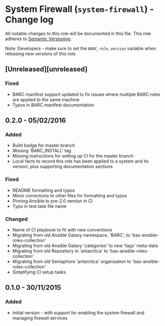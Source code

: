 # System Firewall (`system-firewall`) - Change log

All notable changes to this role will be documented in this file.
This role adheres to [Semantic Versioning](http://semver.org/spec/v2.0.0.html).

Note: Developers - make sure to set the `BARC_role_version` variable when releasing new versions of this role.

## [Unreleased][unreleased]

### Fixed

* BARC manifest support updated to fix issues where multiple BARC roles are applied to the same machine
* Typos in BARC manifest documentation

## 0.2.0 - 05/02/2016

### Added

* Build badge for master branch
* Missing 'BARC_INSTALL' tag
* Missing instructions for setting up CI for the master branch
* Local facts to record this role has been applied to a system and its version, plus supporting documentation sections

### Fixed

* README formatting and typos
* Minor corrections to other files for formatting and typos
* Pinning Ansible to pre-2.0 version in CI
* Typo in test task file name

### Changed

* Name of CI playbook to fit with new conventions
* Migrating from old Ansible Galaxy namespace, 'BARC', to 'bas-ansible-roles-collection'
* Migrating from old Ansible Galaxy 'categories' to new 'tags' meta-data
* Migrating from old Repository in 'antarctica' to 'bas-ansible-roles-collection'
* Migrating from old Semaphore 'antarctica' organisation to 'bas-ansible-roles-collection'
* Simplifying CI setup tasks

## 0.1.0 - 30/11/2015

### Added

* Initial version - with support for enabling the system firewall and managing firewall services
